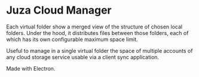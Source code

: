 # Juza Cloud Manager

Each virtual folder show a merged view of the structure of chosen local folders.
Under the hood, it distributes files between those folders, each of which has its own configurable maximum space limit.

Useful to manage in a single virtual folder the space of multiple accounts of any cloud storage service usable via a client sync application.

Made with Electron.
